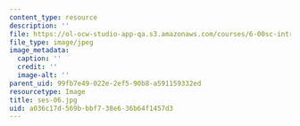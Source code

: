 ```yaml
---
content_type: resource
description: ''
file: https://ol-ocw-studio-app-qa.s3.amazonaws.com/courses/6-00sc-introduction-to-computer-science-and-programming-spring-2011/a036c17d569bbbf738e636b64f1457d3_ses-06.jpg
file_type: image/jpeg
image_metadata:
  caption: ''
  credit: ''
  image-alt: ''
parent_uid: 99fb7e49-022e-2ef5-90b8-a591159332ed
resourcetype: Image
title: ses-06.jpg
uid: a036c17d-569b-bbf7-38e6-36b64f1457d3
---
```

